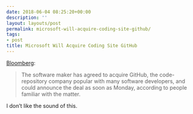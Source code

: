 ```yaml
---
date: 2018-06-04 08:25:20+00:00
description: ''
layout: layouts/post
permalink: microsoft-will-acquire-coding-site-github/
tags:
- post
title: Microsoft Will Acquire Coding Site GitHub
---
```


<p><a href="https://www.bloomberg.com/news/articles/2018-06-03/microsoft-is-said-to-have-agreed-to-acquire-coding-site-github">Bloomberg</a>:</p>
<blockquote>
<p>The software maker has agreed to acquire GitHub, the code-repository company popular with many software developers, and could announce the deal as soon as Monday, according to people familiar with the matter.</p>
</blockquote>
<p>I don&#8217;t like the sound of this.</p>